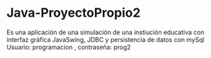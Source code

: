 # Java-ProyectoPropio2
Es una aplicación de una simulación de una instiución educativa con interfaz gráfica JavaSwing, JDBC y persistencia de datos con mySql
Usuario: programacion , contraseña: prog2
